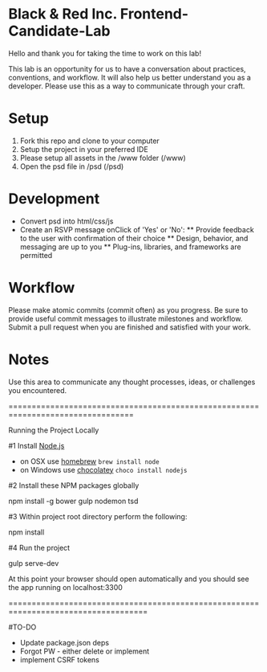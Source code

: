 Black & Red Inc. Frontend-Candidate-Lab
======================

Hello and thank you for taking the time to work on this lab!

This lab is an opportunity for us to have a conversation about practices, conventions, and workflow.
It will also help us better understand you as a developer. 
Please use this as a way to communicate through your craft.


# Setup

1. Fork this repo and clone to your computer
2. Setup the project in your preferred IDE
3. Please setup all assets in the /www folder (/www)
4. Open the psd file in /psd (/psd)


# Development

* Convert psd into html/css/js
* Create an RSVP message onClick of 'Yes' or 'No':
  ** Provide feedback to the user with confirmation of their choice
  ** Design, behavior, and messaging are up to you
  ** Plug-ins, libraries, and frameworks are permitted


# Workflow

Please make atomic commits (commit often) as you progress. 
Be sure to provide useful commit messages to illustrate milestones and workflow.
Submit a pull request when you are finished and satisfied with your work.

# Notes

Use this area to communicate any thought processes, ideas, or challenges you encountered.


=================================================================================


Running the Project Locally


#1 
Install [Node.js](http://nodejs.org)

- on OSX use [homebrew](http://brew.sh) `brew install node`
- on Windows use [chocolatey](https://chocolatey.org) `choco install nodejs`


#2
Install these NPM packages globally

npm install -g bower gulp nodemon tsd



#3
Within project root directory perform the following:

npm install


#4
Run the project

gulp serve-dev



At this point your browser should open automatically and you should see the app running on localhost:3300


====================================================================================


#TO-DO
- Update package.json deps
- Forgot PW - either delete or implement
- implement CSRF tokens




